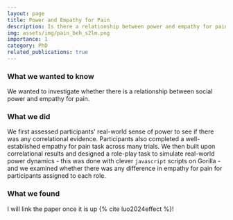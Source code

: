 ```yaml
---
layout: page
title: Power and Empathy for Pain
description: Is there a relationship between power and empathy for pain?
img: assets/img/pain_beh_s2lm.png
importance: 1
category: PhD
related_publications: true
---
```

### What we wanted to know
We wanted to investigate whether there is a relationship between social power and empathy for pain.
### What we did
We first assessed participants' real-world sense of power to see if there was any correlational evidence. Participants also completed a well-established empathy for pain task across many trials. We then built upon correlational results and designed a role-play task to simulate real-world power dynamics - this was done with clever `javascript` scripts on Gorilla - and we examined whether there was any difference in empathy for pain for participants assigned to each role.

### What we found
I will link the paper once it is up {% cite luo2024effect %}!